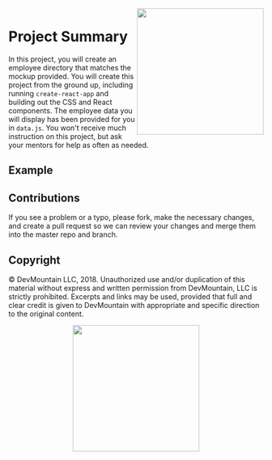 <img src="https://s3.amazonaws.com/devmountain/readme-logo.png" width="250" align="right">

# Project Summary

In this project, you will create an employee directory that matches the mockup provided. You will create this project from the ground up, including running `create-react-app` and building out the CSS and React components. The employee data you will display has been provided for you in `data.js`. You won't receive much instruction on this project, but ask your mentors for help as often as needed.

## Example

## Contributions

If you see a problem or a typo, please fork, make the necessary changes, and create a pull request so we can review your changes and merge them into the master repo and branch.

## Copyright

© DevMountain LLC, 2018. Unauthorized use and/or duplication of this material without express and written permission from DevMountain, LLC is strictly prohibited. Excerpts and links may be used, provided that full and clear credit is given to DevMountain with appropriate and specific direction to the original content.

<p align="center">
<img src="https://s3.amazonaws.com/devmountain/readme-logo.png" width="250">
</p>

